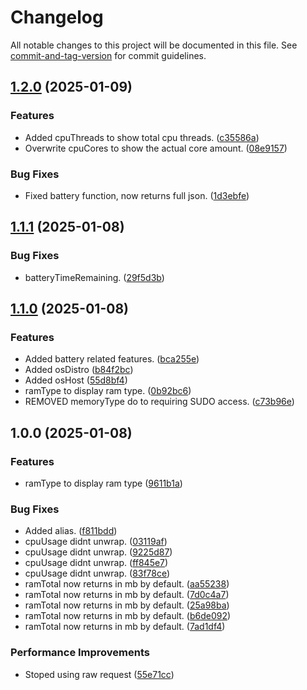 # Changelog

All notable changes to this project will be documented in this file. See [commit-and-tag-version](https://github.com/absolute-version/commit-and-tag-version) for commit guidelines.
 
## [1.2.0](https://github.com/LynnuxDev/forge.quirks/compare/v1.1.1...v1.2.0) (2025-01-09)


### Features

* Added cpuThreads to show total cpu threads. ([c35586a](https://github.com/LynnuxDev/forge.quirks/commit/c35586adbe31222cb315ed663515838b196aece4))
* Overwrite cpuCores to show the actual core amount. ([08e9157](https://github.com/LynnuxDev/forge.quirks/commit/08e91574b1ff66e83ddf0c0b78061449bceac0f5))


### Bug Fixes

* Fixed battery function, now returns full json. ([1d3ebfe](https://github.com/LynnuxDev/forge.quirks/commit/1d3ebfe323cd28bfd50bd3b6cf903d69c3c37eb0))

## [1.1.1](https://github.com/LynnuxDev/forge.quirks/compare/v1.1.0...v1.1.1) (2025-01-08)


### Bug Fixes

* batteryTimeRemaining. ([29f5d3b](https://github.com/LynnuxDev/forge.quirks/commit/29f5d3b2a7cde41f9fff2cfdc9ff5d8c3e88e7f4))

## [1.1.0](https://github.com/LynnuxDev/forge.quirks/compare/v1.0.0...v1.1.0) (2025-01-08)


### Features

* Added battery related features. ([bca255e](https://github.com/LynnuxDev/forge.quirks/commit/bca255ec62b53c8e2011eb01925fcfa4aba313c9))
* Added osDistro ([b84f2bc](https://github.com/LynnuxDev/forge.quirks/commit/b84f2bcc13bd9fc6a22d2be45dff1d6f6ee9128c))
* Added osHost ([55d8bf4](https://github.com/LynnuxDev/forge.quirks/commit/55d8bf4a1dd4d95e64386f3ee053719f9a4584b2))
* ramType to display ram type. ([0b92bc6](https://github.com/LynnuxDev/forge.quirks/commit/0b92bc6ba55892a414f65dc82ba4489e5f68761b))
* REMOVED memoryType do to requiring SUDO access. ([c73b96e](https://github.com/LynnuxDev/forge.quirks/commit/c73b96ef6ca15494bbe0b2640663c9a1b53e5469))

## 1.0.0 (2025-01-08)


### Features

* ramType to display ram type ([9611b1a](https://github.com/LynnuxDev/forge.quirks/commit/9611b1a94560c73f363ca34b63d7dec81d62fd5c))


### Bug Fixes

* Added alias. ([f811bdd](https://github.com/LynnuxDev/forge.quirks/commit/f811bddb672da0d937c07bf972615fd5ced145dc))
* cpuUsage didnt unwrap. ([03119af](https://github.com/LynnuxDev/forge.quirks/commit/03119affbeff9e9b59bc052522583e1a0b8d1c7f))
* cpuUsage didnt unwrap. ([9225d87](https://github.com/LynnuxDev/forge.quirks/commit/9225d871b55a9e2ee32c73c98a88b8c632a78b76))
* cpuUsage didnt unwrap. ([ff845e7](https://github.com/LynnuxDev/forge.quirks/commit/ff845e7d7efc7e31e5e9b7298da522d3b542d55e))
* cpuUsage didnt unwrap. ([83f78ce](https://github.com/LynnuxDev/forge.quirks/commit/83f78ce203633ad76a8c02048b1060be3eb4084a))
* ramTotal now returns in mb by default. ([aa55238](https://github.com/LynnuxDev/forge.quirks/commit/aa5523873ce967b3222a8b535e0cb6407f748ee7))
* ramTotal now returns in mb by default. ([7d0c4a7](https://github.com/LynnuxDev/forge.quirks/commit/7d0c4a7007c56dca36e1b4ea6f3e7e3b1aaf0000))
* ramTotal now returns in mb by default. ([25a98ba](https://github.com/LynnuxDev/forge.quirks/commit/25a98ba4ad4d2474d2b583b8de582567bf9b121a))
* ramTotal now returns in mb by default. ([b6de092](https://github.com/LynnuxDev/forge.quirks/commit/b6de092f2b59ec04857adcb7e190e52596df0a63))
* ramTotal now returns in mb by default. ([7ad1df4](https://github.com/LynnuxDev/forge.quirks/commit/7ad1df4cb9b760769666fc0eab70c8d0c9e0c4d3))


### Performance Improvements

* Stoped using raw request ([55e71cc](https://github.com/LynnuxDev/forge.quirks/commit/55e71cc1e8dc5e78ab28775dc8bbfb9911c18601))
